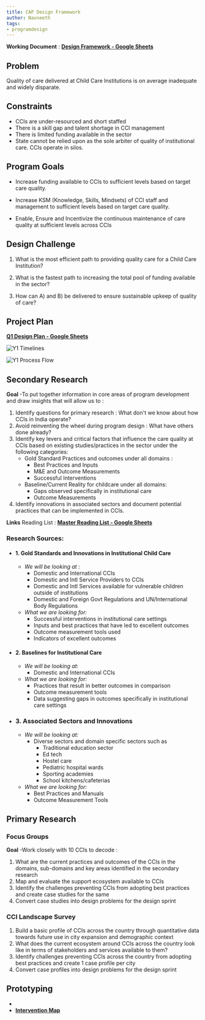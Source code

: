 ```yaml
---
title: CAP Design Framework
author: Navneeth
tags: 
- programdesign
---
```

**Working Document** : **[Design Framework - Google Sheets](https://docs.google.com/document/d/18LmCHl_Ezc972JXLlXttSo_Ewm3-W5dfq9bTspdv_bQ/edit)**

## Problem
Quality of care delivered at Child Care Institutions is on average inadequate and widely disparate. 

## Constraints
- CCIs are under-resourced and short staffed
- There is a skill gap and talent shortage in CCI management
- There is limited funding available in the sector
- State cannot be relied upon as the sole arbiter of quality of institutional care. CCIs operate in silos. 

## Program Goals
- Increase funding available to CCIs to sufficient levels based on target care quality.
    
- Increase KSM (Knowledge, Skills, Mindsets) of CCI staff and management to sufficient levels based on target care quality. 
    
- Enable, Ensure and Incentivize the continuous maintenance of care quality at sufficient levels across CCIs
    
## Design Challenge

1.  What is the most efficient path to providing quality care for a Child Care Institution? 
    
2.  What is the fastest path to increasing the total pool of funding available in the sector?
    
3.  How can A) and B) be delivered to ensure sustainable upkeep of quality of care? 
    
## Project Plan

**[Q1 Design Plan - Google Sheets](https://docs.google.com/spreadsheets/d/1dlkMpXmnfNy0pXYaMPwJzYjUOuWECAu9iHx35NFrMvw/edit?usp=drive_web&ouid=104429298457953240905)**

![Y1 Timelines](https://i.imgur.com/OmbD7Lh.png)

![Y1 Process Flow](https://i.imgur.com/nvDqPgF.png)
	
  
## Secondary Research

**Goal** -To put together information in core areas of program development and draw insights that will allow us to : 

1.  Identify questions for primary research : What don't we know about how CCIs in India operate?
2. Avoid reinventing the wheel during program design : What have others done already?
3. Identify key levers and critical factors that influence the care quality at CCIs  based on existing studies/practices in the sector under the following categories: 
	- Gold Standard Practices and outcomes under all domains :
		-  Best Practices and Inputs
		-  M&E and Outcome Measurements
		-  Successful Interventions
	- Baseline/Current Reality for childcare under all domains:
		- Gaps observed specifically in institutional care
		- Outcome Measurements
4.	 Identify innovations in associated sectors and document potential practices that can be implemented in CCIs.		

**Links**
Reading List : **[Master Reading List - Google Sheets](https://docs.google.com/spreadsheets/d/1GRiS7QFPiak-1Ob3TdobKnaHqgUBb_8B-fErHP1BXUA/edit?usp=sharing)**
    
### **Research Sources:**
- #### 1. Gold Standards and Innovations in Institutional Child Care 
	- *We will be looking at :*
		- Domestic and International CCIs
		- Domestic and Intl Service Providers to CCIs
		- Domestic and Intl Services available for vulnerable children outside of institutions
		- Domestic and Foreign Govt Regulations and UN/International Body Regulations
	-  *What we are looking for:*
		- Successful interventions in institutional care settings
		-  Inputs and best practices that have led to excellent outcomes
		- Outcome measurement tools used
		- Indicators of excellent outcomes
- #### 2. Baselines for Institutional Care
	-  *We will be looking at:*
		-  Domestic and International CCIs
	- *What we are looking for:* 
		- Practices that result in better outcomes in comparison 
		- Outcome measurement tools
		- Data suggesting gaps in outcomes specifically in institutional care settings
- ### 3. Associated Sectors and Innovations
	- *We will be looking at:* 
		- Diverse sectors and domain specific sectors such as 
			- Traditional education sector
			- Ed tech
			- Hostel care
			- Pediatric hospital wards
			- Sporting academies
			- School kitchens/cafeterias
	- *What we are looking for:*
		- Best Practices and Manuals
		- Outcome Measurement Tools

## Primary Research

### Focus Groups
**Goal** -Work closely with 10 CCIs  to decode : 
1. What are the current practices and outcomes of the CCIs in the domains, sub-domains and key areas identified in the secondary research
2. Map and evaluate the support ecosystem available to CCIs
3. Identify the challenges preventing CCIs from adopting best practices and create case studies for the same
4. Convert case studies into design problems for the design sprint

### CCI Landscape Survey
1. Build a basic profile of CCIs across the country through quantitative data towards future use in city expansion and demographic context
2. What does the current ecosystem around CCIs across the country look like in terms of stakeholders and services available to them? 
3. Identify challenges preventing CCIs across the country from adopting best practices and create 1 case profile per city 
4. Convert case profiles into design problems for the design sprint


## Prototyping

- 
- **[Intervention Map](Volume%201/Program%20Design/Intervention%20Map.md)**



